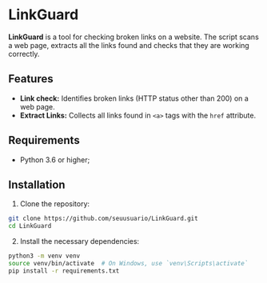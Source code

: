# LinkGuard
**LinkGuard** is a tool for checking broken links on a website. The script scans a web page, extracts all the links found and checks that they are working correctly.

## Features
- **Link check:** Identifies broken links (HTTP status other than 200) on a web page.
- **Extract Links:** Collects all links found in `<a>` tags with the `href` attribute.

## Requirements
- Python 3.6 or higher;

## Installation
1. Clone the repository:
```bash
git clone https://github.com/seuusuario/LinkGuard.git
cd LinkGuard
```

2. Install the necessary dependencies:
```bash
python3 -m venv venv
source venv/bin/activate  # On Windows, use `venv\Scripts\activate`
pip install -r requirements.txt
```